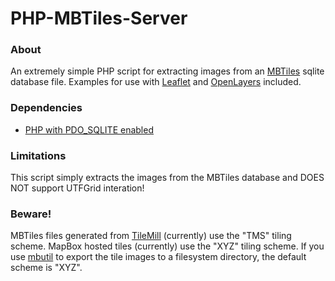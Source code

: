 PHP-MBTiles-Server
==================

### About

An extremely simple PHP script for extracting images from an [MBTiles](https://github.com/mapbox/mbtiles-spec) sqlite database file. Examples for use with [Leaflet](http://leaflet.cloudmade.com/) and [OpenLayers](http://openlayers.org/) included.

### Dependencies

- [PHP with PDO_SQLITE enabled](http://php.net/manual/en/ref.pdo-sqlite.php)


### Limitations

This script simply extracts the images from the MBTiles database and DOES NOT support UTFGrid interation!

### Beware!

MBTiles files generated from [TileMill](http://mapbox.com/tilemill/) (currently) use the "TMS" tiling scheme. MapBox hosted tiles (currently) use the "XYZ" tiling scheme. If you use [mbutil](https://github.com/mapbox/mbutil) to export the tile images to a filesystem directory, the default scheme is "XYZ".